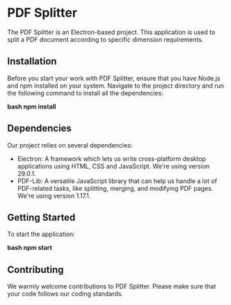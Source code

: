 # PDF Splitter

The PDF Splitter is an Electron-based project. This application is used to split a PDF document according to specific dimension requirements.

## Installation

Before you start your work with PDF Splitter, ensure that you have Node.js and npm installed on your system. Navigate to the project directory and run the following command to install all the dependencies:

**bash npm install**

## Dependencies

Our project relies on several dependencies:

- Electron: A framework which lets us write cross-platform desktop applications using HTML, CSS and JavaScript. We're using version 29.0.1.
- PDF-Lib: A versatile JavaScript library that can help us handle a lot of PDF-related tasks, like splitting, merging, and modifying PDF pages. We're using version 1.17.1.

## Getting Started

To start the application:

**bash npm start**

## Contributing

We warmly welcome contributions to PDF Splitter. Please make sure that your code follows our coding standards.
